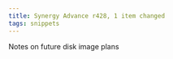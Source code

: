 ```yaml
---
title: Synergy Advance r428, 1 item changed
tags: snippets
---
```


Notes on future disk image plans
